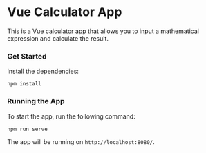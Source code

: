 # Vue Calculator App

This is a Vue calculator app that allows you to input a mathematical expression and calculate the result.

### Get Started

Install the dependencies:

```
npm install
```

### Running the App

To start the app, run the following command:

```
npm run serve
```

The app will be running on `http://localhost:8080/`.
